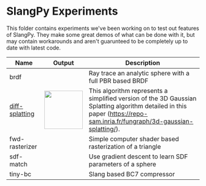 # SlangPy Experiments

This folder contains experiments we've been working on to test out features of SlangPy. They make some great
demos of what can be done with it, but may contain workarounds and aren't guarunteed to be completely
up to date with latest code.

| Name                                          | Output                                                        | Description                                                                                                                                                                                                                                           |
| -------                                       | ------------                                                  | -----------------------------------------                                                                                                                                                                                                             |
| brdf                                          |                                                               | Ray trace an analytic sphere with a full PBR based BRDF                                                                                                                                                                                               |
| [diff-splatting](diff-splatting/README.md)    | <img src="diff-splatting/example-image.png" height="100">     | This algorithm represents a simplified version of the 3D Gaussian Splatting algorithm detailed in this paper (https://repo-sam.inria.fr/fungraph/3d-gaussian-splatting/).                                                                             |
| fwd-rasterizer                                |                                                               | Simple computer shader based rasterization of a triangle                                                                                                                                                                                              |
| sdf-match                                     |                                                               | Use gradient descent to learn SDF parameters of a sphere                                                                                                                                                                                              |
| tiny-bc                                       |                                                               | Slang based BC7 compressor                                                                                                                                                                                                                            |
